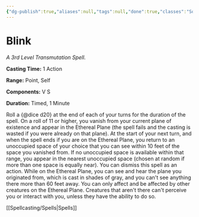 ```yaml
---
{"dg-publish":true,"aliases":null,"tags":null,"done":true,"classes":"Sorcerer, Wizard, Artificer,","spellLevel":3,"school":"Transmutation","source":"PHB","permalink":"/spells/blink/","dgHomeLink":false,"dgPassFrontmatter":true}
---
```


# Blink
*A 3rd Level Transmutation Spell.*

**Casting Time:** 1 Action

**Range:** Point, Self

**Components:** V S 

**Duration:** Timed, 1 Minute

Roll a {@dice d20} at the end of each of your turns for the duration of the spell. On a roll of 11 or higher, you vanish from your current plane of existence and appear in the Ethereal Plane (the spell fails and the casting is wasted if you were already on that plane). At the start of your next turn, and when the spell ends if you are on the Ethereal Plane, you return to an unoccupied space of your choice that you can see within 10 feet of the space you vanished from. If no unoccupied space is available within that range, you appear in the nearest unoccupied space (chosen at random if more than one space is equally near). You can dismiss this spell as an action.
While on the Ethereal Plane, you can see and hear the plane you originated from, which is cast in shades of gray, and you can't see anything there more than 60 feet away. You can only affect and be affected by other creatures on the Ethereal Plane. Creatures that aren't there can't perceive you or interact with you, unless they have the ability to do so.

[[Spellcasting/Spells|Spells]]